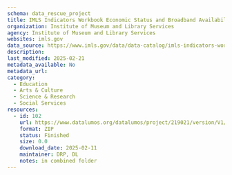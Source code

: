 ```yaml
---
schema: data_rescue_project 
title: IMLS Indicators Workbook Economic Status and Broadband Availability and Adoption
organization: Institute of Museum and Library Services
agency: Institute of Museum and Library Services
websites: imls.gov
data_source: https://www.imls.gov/data/data-catalog/imls-indicators-workbook-economic-status-and-broadband-availability-and-adoption
description: 
last_modified: 2025-02-21
metadata_available: No
metadata_url: 
category:
  - Education 
  - Arts & Culture 
  - Science & Research 
  - Social Services 
resources:
  - id: 102
    url: https://www.datalumos.org/datalumos/project/219021/version/V1/view
    format: ZIP
    status: Finished
    size: 0.0
    download_date: 2025-02-11
    maintainer: DRP, DL
    notes: in combined folder
---
```

